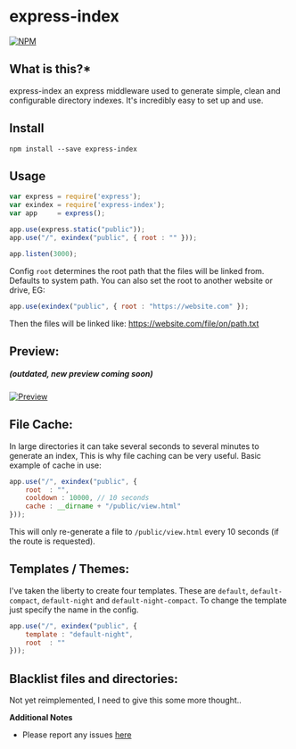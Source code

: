 express-index
=============

[![NPM](https://nodei.co/npm/express-index.png?downloads=true)](https://nodei.co/npm/express-index/)

**What is this?***
------------------
express-index an express middleware used to generate simple, clean and configurable directory indexes.
It's incredibly easy to set up and use.

Install
---------------------

```npm install --save express-index```

Usage
---------------------

```javascript
var express = require('express');
var exindex = require('express-index');
var app     = express();

app.use(express.static("public"));
app.use("/", exindex("public", { root : "" }));

app.listen(3000);
```

Config `root` determines the root path that the files will be linked from.
Defaults to system path. You can also set the root to another website or drive, EG:

```javascript
app.use(exindex("public", { root : "https://website.com" });
```
Then the files will be linked like:  https://website.com/file/on/path.txt

Preview:
---------------------

##### (outdated, new preview coming soon)

[![Preview](https://i.imgur.com/Jb4Urrw.gif)](https://i.imgur.com/Jb4Urrw.gif)

File Cache:
---------------------

In large directories it can take several seconds to several minutes to generate an index, This is why file caching can be very useful.
Basic example of cache in use:

```javascript
app.use("/", exindex("public", {
    root  : "",
    cooldown : 10000, // 10 seconds
    cache : __dirname + "/public/view.html"
}));
```

This will only re-generate a file to `/public/view.html` every 10 seconds (if the route is requested).

Templates / Themes:
---------------------

I've taken the liberty to create four templates. These are `default`, `default-compact`, `default-night` and `default-night-compact`.
To change the template just specify the name in the config.

```javascript
app.use("/", exindex("public", {
    template : "default-night",
    root  : ""
}));
```


Blacklist files and directories:
---------------------

Not yet reimplemented, I need to give this some more thought..

**Additional Notes**
- Please report any issues [here](https://github.com/DrKain/express-index/issues)